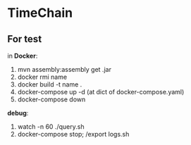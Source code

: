 # TimeChain

## For test

in **Docker**:

1. mvn assembly:assembly get .jar
2. docker rmi name
3. docker build -t name .
4. docker-compose up -d (at dict of docker-compose.yaml)
5. docker-compose down

**debug**:
1. watch -n 60 ./query.sh
2. docker-compose stop; /export logs.sh
